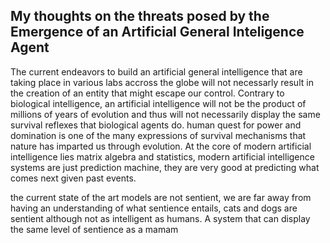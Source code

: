 ## My thoughts on the threats posed by the Emergence of an Artificial General Inteligence Agent 

The current endeavors to build an artificial general intelligence that are taking place in various labs 
accross the globe will not necessarly result in the creation of an entity that might escape our control.
Contrary to biological intelligence, an artificial intelligence will not be the product of millions of years
of evolution and thus will not necessarily display the same survival reflexes that biological agents do. 
human quest for power and domination is one of the many expressions of survival mechanisms that nature has 
imparted us through evolution. 
At the core of modern artificial intelligence lies matrix algebra and statistics, 
modern artificial intelligence systems are just prediction machine, they are very good at predicting what comes next given
past events.

the current state of the art models are not sentient, we are far away from having an understanding of what sentience entails, cats and dogs are sentient although not as intelligent as humans. 
A system that can display the same level of sentience as a mamam

